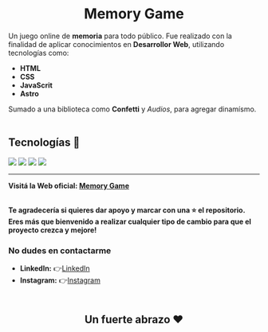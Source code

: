 
<h1 align="center">Memory Game</h1>

Un juego online de **memoria** para todo público.
Fue realizado con la finalidad de aplicar conocimientos en **Desarrollor Web**, utilizando tecnologías como:
- **HTML**
- **CSS**
- **JavaScrit**
- **Astro**

Sumado a una biblioteca como **Confetti** y *Audios*, para agregar dinamísmo. 
<br>
<br>

## Tecnologías 📌
<div display="inline">
  <img src = "https://img.shields.io/badge/-HTML5-E34F26?style=flat&logo=html5&logoColor=white"> 
  <img src = "https://img.shields.io/badge/-CSS3-1572B6?style=flat&logo=css3&logoColor=white">
  <img src="https://img.shields.io/badge/-JavaScript-eed718?style=flat&logo=javascript&logoColor=ffffff">
  <img src="https://img.shields.io/badge/-Astro-110A23?style=flat&logo=astro&logoColor=ffffff">
</div>

---
**Visitá la Web oficial: <a href="https://memory-game-prog.vercel.app/" target="_blank">Memory Game</a>**
<br>
<br>

**Te agradecería si quieres dar apoyo y marcar con una ⭐ el repositorio. Eres más que bienvenido a realizar cualquier tipo de cambio para que el proyecto crezca y mejore!**
<br>


### No dudes en contactarme
- **LinkedIn:** 👉​<a href="https://www.linkedin.com/in/nicolasatapiedev30" target="_blank">LinkedIn</a>
- **Instagram:** 👉​<a href="https://www.instagram.com/nicotapie1/" target="_blank">Instagram</a>
<br>

<p align="center" style="font-size: 1.5em; font-weight: bold;"><b>Un fuerte abrazo ❤️</b></p>
